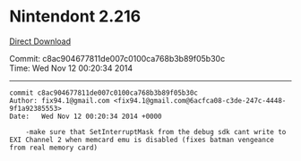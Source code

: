 # Nintendont 2.216
[Direct Download](./Nintendont.zip)

Commit: c8ac904677811de007c0100ca768b3b89f05b30c  
Time: Wed Nov 12 00:20:34 2014   

-----

```
commit c8ac904677811de007c0100ca768b3b89f05b30c
Author: fix94.1@gmail.com <fix94.1@gmail.com@6acfca08-c3de-247c-4448-9f1a92385553>
Date:   Wed Nov 12 00:20:34 2014 +0000

    -make sure that SetInterruptMask from the debug sdk cant write to EXI Channel 2 when memcard emu is disabled (fixes batman vengeance from real memory card)
```
